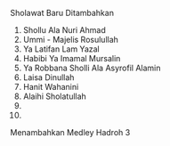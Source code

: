 Sholawat Baru Ditambahkan
1. Shollu Ala Nuri Ahmad
2. Ummi - Majelis Rosulullah
3. Ya Latifan Lam Yazal
4. Habibi Ya Imamal Mursalin
5. Ya Robbana Sholli Ala Asyrofil Alamin
6. Laisa Dinullah
7. Hanit Wahanini
8. Alaihi Sholatullah
9. 
10. 

Menambahkan Medley Hadroh 3